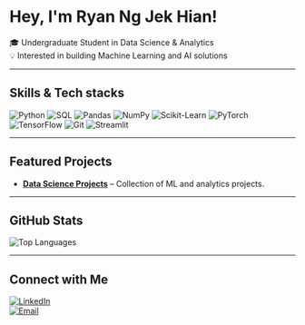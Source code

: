 # Hey, I'm Ryan Ng Jek Hian!

🎓 Undergraduate Student in Data Science & Analytics  
💡 Interested in building Machine Learning and AI solutions

---

## Skills & Tech stacks

![Python](https://img.shields.io/badge/Python-3776AB?style=for-the-badge&logo=python&logoColor=white)
![SQL](https://img.shields.io/badge/SQL-003B57?style=for-the-badge&logo=postgresql&logoColor=white)
![Pandas](https://img.shields.io/badge/Pandas-150458?style=for-the-badge&logo=pandas&logoColor=white)
![NumPy](https://img.shields.io/badge/NumPy-013243?style=for-the-badge&logo=numpy&logoColor=white)
![Scikit-Learn](https://img.shields.io/badge/Scikit--Learn-F7931E?style=for-the-badge&logo=scikit-learn&logoColor=white)
![PyTorch](https://img.shields.io/badge/PyTorch-EE4C2C?style=for-the-badge&logo=pytorch&logoColor=white)
![TensorFlow](https://img.shields.io/badge/TensorFlow-FF6F00?style=for-the-badge&logo=tensorflow&logoColor=white)
![Git](https://img.shields.io/badge/Git-F05032?style=for-the-badge&logo=git&logoColor=white)
![Streamlit](https://img.shields.io/badge/Streamlit-FF4B4B?style=for-the-badge&logo=streamlit&logoColor=white)

---

## Featured Projects

- [**Data Science Projects**](https://github.com/ryanjek/Data-Science-Projects) – Collection of ML and analytics projects.  

---

##  GitHub Stats
![Top Languages](https://github-readme-stats.vercel.app/api/top-langs/?username=ryanjek&layout=compact&theme=tokyonight)

---

## Connect with Me

[![LinkedIn](https://img.shields.io/badge/LinkedIn-0A66C2?style=for-the-badge&logo=linkedin&logoColor=white)](https://linkedin.com/in/ryan-ng-jek-hian)  
[![Email](https://img.shields.io/badge/Email-D14836?style=for-the-badge&logo=gmail&logoColor=white)](mailto:ryanngjekhian@gmail.com)  

